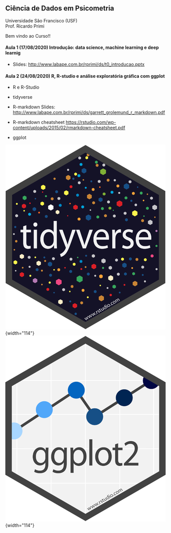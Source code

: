 ## Ciência de Dados em Psicometria

Universidade São Francisco (USF)\
Prof. Ricardo Primi

Bem vindo ao Curso!!


#### Aula 1 (17/08/2020) Introdução: data science, machine learning e deep learnig

-   Slides: <http://www.labape.com.br/rprimi/ds/t0_introducao.pptx>

#### Aula 2 (24/08/2020) R, R-studio e análise exploratória gráfica com ggplot

-   R e R-Studio

-   tidyverse

-   R-markdown Slides: <http://www.labape.com.br/rprimi/ds/garrett_grolemund_r_markdown.pdf>

-   R-markdown cheatsheet https://rstudio.com/wp-content/uploads/2015/02/rmarkdown-cheatsheet.pdf

-   ggplot

![](imagens/tidyverse.png){width="114"} ![](imagens/ggplot2.png){width="114"}
